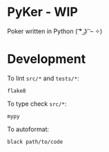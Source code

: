 # PyKer - WIP
Poker written in Python ( ͡° ͜ʖ ͡ – ✧)

# Development

To lint `src/*` and `tests/*`:
```
flake8
```
To type check `src/*`:
```
mypy
```

To autoformat:
```
black path/to/code
```
